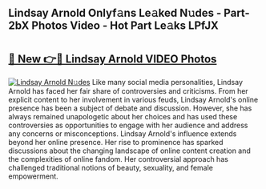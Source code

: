 ## Lindsay Arnold Onlyf𝚊ns Le𝚊ked N𝚞des - Part-2bX Photos Video - Hot Part Le𝚊ks LPfJX

# <h2><a href="http://ac48068.deff.icu/?id=Lindsay+Arnold">🔗 New 👉🔴 Lindsay Arnold VIDEO Photos</a></h2>

[![Lindsay Arnold N𝚞des](https://i.imgur.com/rIISA9y.gif)](http://ac48068.deff.icu/?id=Lindsay+Arnold)
Like many social media personalities, Lindsay Arnold has faced her fair share of controversies and criticisms. From her explicit content to her involvement in various feuds, Lindsay Arnold's online presence has been a subject of debate and discussion. However, she has always remained unapologetic about her choices and has used these controversies as opportunities to engage with her audience and address any concerns or misconceptions. Lindsay Arnold's influence extends beyond her online presence. Her rise to prominence has sparked discussions about the changing landscape of online content creation and the complexities of online fandom. Her controversial approach has challenged traditional notions of beauty, sexuality, and female empowerment.
